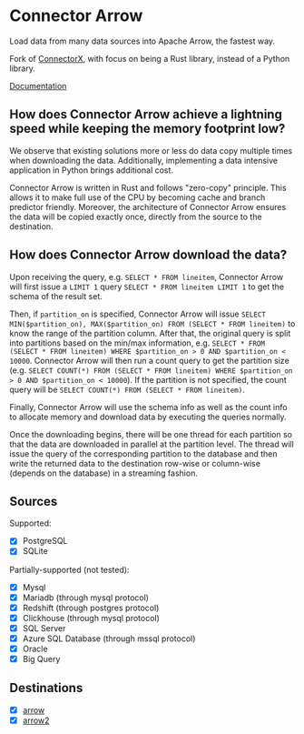 # Connector Arrow

Load data from many data sources into Apache Arrow, the fastest way.

Fork of [ConnectorX](https://github.com/sfu-db/connector-x), with focus on being a Rust library, instead of a Python library.

[Documentation](https://docs.rs/connector_arrow)

## How does Connector Arrow achieve a lightning speed while keeping the memory footprint low?

We observe that existing solutions more or less do data copy multiple times when downloading the data.
Additionally, implementing a data intensive application in Python brings additional cost.

Connector Arrow is written in Rust and follows "zero-copy" principle.
This allows it to make full use of the CPU by becoming cache and branch predictor friendly. Moreover, the architecture of Connector Arrow ensures the data will be copied exactly once, directly from the source to the destination.

## How does Connector Arrow download the data?

Upon receiving the query, e.g. `SELECT * FROM lineitem`, Connector Arrow will first issue a `LIMIT 1` query `SELECT * FROM lineitem LIMIT 1` to get the schema of the result set.

Then, if `partition_on` is specified, Connector Arrow will issue `SELECT MIN($partition_on), MAX($partition_on) FROM (SELECT * FROM lineitem)` to know the range of the partition column.
After that, the original query is split into partitions based on the min/max information, e.g. `SELECT * FROM (SELECT * FROM lineitem) WHERE $partition_on > 0 AND $partition_on < 10000`.
Connector Arrow will then run a count query to get the partition size (e.g. `SELECT COUNT(*) FROM (SELECT * FROM lineitem) WHERE $partition_on > 0 AND $partition_on < 10000`). If the partition
is not specified, the count query will be `SELECT COUNT(*) FROM (SELECT * FROM lineitem)`.

Finally, Connector Arrow will use the schema info as well as the count info to allocate memory and download data by executing the queries normally.

Once the downloading begins, there will be one thread for each partition so that the data are downloaded in parallel at the partition level. The thread will issue the query of the corresponding
partition to the database and then write the returned data to the destination row-wise or column-wise (depends on the database) in a streaming fashion.

## Sources

Supported:

- [x] PostgreSQL
- [x] SQLite

Partially-supported (not tested):

- [x] Mysql
- [x] Mariadb (through mysql protocol)
- [x] Redshift (through postgres protocol)
- [x] Clickhouse (through mysql protocol)
- [x] SQL Server
- [x] Azure SQL Database (through mssql protocol)
- [x] Oracle
- [x] Big Query

## Destinations

- [x] [arrow](https://crates.io/crates/arrow)
- [x] [arrow2](https://crates.io/crates/arrow2)
